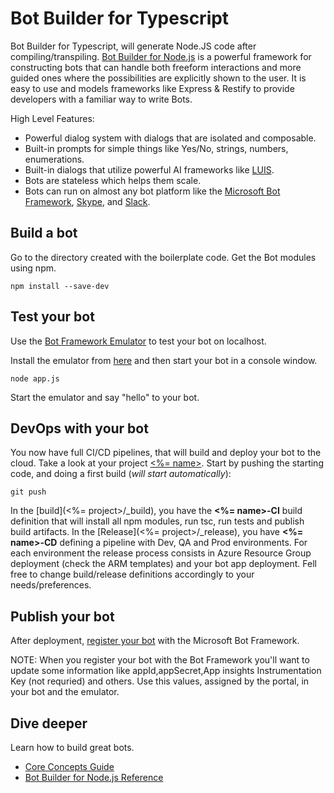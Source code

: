 # Bot Builder for Typescript
Bot Builder for Typescript, will generate Node.JS code after compiling/transpiling. [Bot Builder for Node.js](http://docs.botframework.com/builder/node/overview/) is a powerful framework for constructing bots that can handle both freeform interactions and more guided ones where the possibilities are explicitly shown to the user. It is easy to use and models frameworks like Express & Restify to provide developers with a familiar way to write Bots.

High Level Features:

* Powerful dialog system with dialogs that are isolated and composable.
* Built-in prompts for simple things like Yes/No, strings, numbers, enumerations.
* Built-in dialogs that utilize powerful AI frameworks like [LUIS](http://luis.ai).
* Bots are stateless which helps them scale.
* Bots can run on almost any bot platform like the [Microsoft Bot Framework](http://botframework.com), [Skype](http://skype.com), and [Slack](http://slack.com).

## Build a bot
Go to the directory created with the boilerplate code. Get the Bot modules using npm.

    npm install --save-dev
    
## Test your bot
Use the [Bot Framework Emulator](http://docs.botframework.com/connector/tools/bot-framework-emulator/) to test your bot on localhost. 

Install the emulator from [here](http://aka.ms/bf-bc-emulator) and then start your bot in a console window.

    node app.js
    
Start the emulator and say "hello" to your bot.

## DevOps with your bot
You now have full CI/CD pipelines, that will build and deploy your bot to the cloud. Take a look at your project [<%= name>](<%= project>).
Start by pushing the starting code, and doing a first build (*will start automatically*):

    git push

In the [build](<%= project>/_build), you have the **<%= name>-CI** build definition that will install all npm modules, run tsc, run tests and publish build artifacts.
In the [Release](<%= project>/_release), you have **<%= name>-CD** defining a pipeline with Dev, QA and Prod environments. For each environment the release process consists in Azure Resource Group deployment (check the ARM templates) and your bot app deployment.
Fell free to change build/release definitions accordingly to your needs/preferences.

## Publish your bot
After deployment, [register your bot](http://docs.botframework.com/connector/getstarted/#registering-your-bot-with-the-microsoft-bot-framework) with the Microsoft Bot Framework. 

NOTE: When you register your bot with the Bot Framework you'll want to update some information like appId,appSecret,App insights Instrumentation Key (not requried) and others. Use this values, assigned by the portal, in your bot and the emulator.

## Dive deeper
Learn how to build great bots.

* [Core Concepts Guide](http://docs.botframework.com/builder/node/guides/core-concepts/)
* [Bot Builder for Node.js Reference](https://docs.botframework.com/en-us/node/builder/chat-reference/modules/_botbuilder_d_.html)